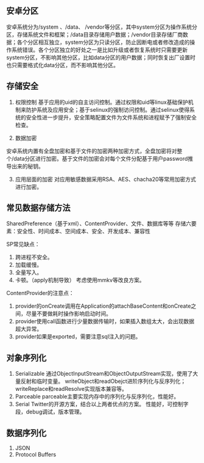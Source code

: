 ## 安卓分区

安卓系统分为/system 、/data、 /vendor等分区，其中system分区为操作系统分区，存储系统文件和框架；/data目录存储用户数据；/vendor目录存储厂商数据；各个分区相互独立，system分区为只读分区，防止因断电或者修改造成的操作系统错误。各个分区独立的好处之一是比如升级或者恢复系统时只需要更新system分区，不影响其他分区，比如data分区的用户数据；同时恢复出厂设置时也只需要格式化data分区，而不影响其他分区。

## 存储安全

1. 权限控制
基于应用的uid的自主访问控制。通过权限和uid等linux基础保护机制来防护系统及应用安全；基于selinux的强制访问控制。通过selinux使得系统的安全性进一步提升，安全策略配置文件为文件系统和进程赋予了强制安全检查。

2. 数据加密

安卓系统内置有全盘加密和基于文件的加密两种加密方式，全盘加密将对整个/data分区进行加密。基于文件的加密会对每个文件分配基于用户password推导出来的秘钥。

3. 应用层面的加密 
对应用敏感数据采用RSA、AES、chacha20等常用加密方式进行加密。

## 常见数据存储方法

SharedPreference（基于xml）、ContentProvider、文件、数据库等等
存储六要素：安全性、时间成本、空间成本、安全、开发成本、兼容性

SP常见缺点：
1. 跨进程不安全。
2. 加载缓慢。
3. 全量写入。
4. 卡顿。（apply机制导致）
考虑使用mmkv等改良方案。

ContentProvider的注意点：
1. provider的onCreate调用在Application的attachBaseContent和onCreate之间，尽量不要做耗时操作影响启动时间。
2. provider使用call函数进行少量数据传输时，如果插入数组太大，会出现数据超大异常。
3. provider如果是exported，需要注意sql注入的问题。

## 对象序列化

1. Serializable
通过ObjectInputStream和ObjectOutputStream实现，使用了大量反射和临时变量。
writeObject和readObejct进阶序列化与反序列化；
writeReplace和readResolve实现版本兼容等。
2. Parceable
parceable主要实现内存中的序列化与反序列化，性能好。
3. Serial
Twitter的开源方案，结合以上两者优点的方案。
性能好，可控制字段，debug调试，版本管理。

## 数据序列化

1. JSON
2. Protocol Buffers